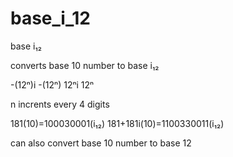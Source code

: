 # base_i_12
base i₁₂

converts base 10 number to base i₁₂

-(12ⁿ)i -(12ⁿ) 12ⁿi 12ⁿ

n incrents every 4 digits

181(10)=100030001(i₁₂)
181+181i(10)=1100330011(i₁₂)

can also convert base 10 number to base 12
